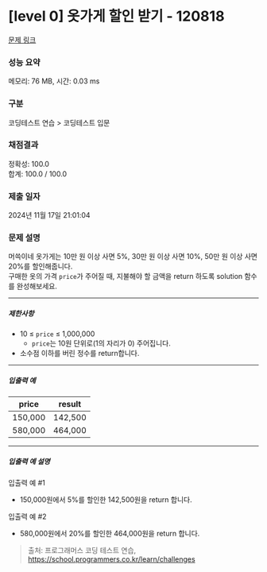 # [level 0] 옷가게 할인 받기 - 120818 

[문제 링크](https://school.programmers.co.kr/learn/courses/30/lessons/120818) 

### 성능 요약

메모리: 76 MB, 시간: 0.03 ms

### 구분

코딩테스트 연습 > 코딩테스트 입문

### 채점결과

정확성: 100.0<br/>합계: 100.0 / 100.0

### 제출 일자

2024년 11월 17일 21:01:04

### 문제 설명

<p style="user-select: auto !important;">머쓱이네 옷가게는 10만 원 이상 사면 5%, 30만 원 이상 사면 10%, 50만 원 이상 사면 20%를 할인해줍니다.<br style="user-select: auto !important;">
구매한 옷의 가격&nbsp;<code style="user-select: auto !important;">price</code>가 주어질 때, 지불해야 할 금액을 return 하도록 solution 함수를 완성해보세요.</p>

<hr style="user-select: auto !important;">

<h5 style="user-select: auto !important;">제한사항</h5>

<ul style="user-select: auto !important;">
<li style="user-select: auto !important;">10 ≤ <code style="user-select: auto !important;">price</code> ≤ 1,000,000

<ul style="user-select: auto !important;">
<li style="user-select: auto !important;"><code style="user-select: auto !important;">price</code>는 10원 단위로(1의 자리가 0) 주어집니다.</li>
</ul></li>
<li style="user-select: auto !important;">소수점 이하를 버린 정수를 return합니다.</li>
</ul>

<hr style="user-select: auto !important;">

<h5 style="user-select: auto !important;">입출력 예</h5>
<table class="table" style="user-select: auto !important;">
        <thead style="user-select: auto !important;"><tr style="user-select: auto !important;">
<th style="user-select: auto !important;">price</th>
<th style="user-select: auto !important;">result</th>
</tr>
</thead>
        <tbody style="user-select: auto !important;"><tr style="user-select: auto !important;">
<td style="user-select: auto !important;">150,000</td>
<td style="user-select: auto !important;">142,500</td>
</tr>
<tr style="user-select: auto !important;">
<td style="user-select: auto !important;">580,000</td>
<td style="user-select: auto !important;">464,000</td>
</tr>
</tbody>
      </table>
<hr style="user-select: auto !important;">

<h5 style="user-select: auto !important;">입출력 예 설명</h5>

<p style="user-select: auto !important;">입출력 예 #1</p>

<ul style="user-select: auto !important;">
<li style="user-select: auto !important;">150,000원에서 5%를 할인한 142,500원을 return 합니다.</li>
</ul>

<p style="user-select: auto !important;">입출력 예 #2</p>

<ul style="user-select: auto !important;">
<li style="user-select: auto !important;">580,000원에서 20%를 할인한 464,000원을 return 합니다.</li>
</ul>


> 출처: 프로그래머스 코딩 테스트 연습, https://school.programmers.co.kr/learn/challenges